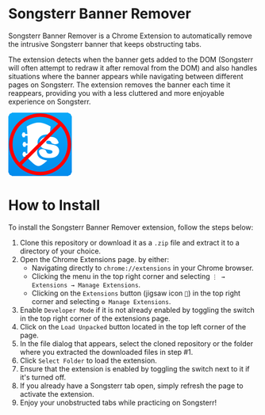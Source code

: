 # Songsterr Banner Remover
Songsterr Banner Remover is a Chrome Extension to automatically remove the intrusive Songsterr banner that keeps obstructing tabs.

The extension detects when the banner gets added to the DOM (Songsterr will often attempt to redraw it after removal from the DOM) and also handles situations where the banner appears while navigating between different pages on Songsterr. The extension removes the banner each time it reappears, providing you with a less cluttered and more enjoyable experience on Songsterr.

![icon](./icons/128.png)

# How to Install
To install the Songsterr Banner Remover extension, follow the steps below:
1. Clone this repository or download it as a `.zip` file and extract it to a directory of your choice.
2. Open the Chrome Extensions page. by either:
    * Navigating directly to `chrome://extensions` in your Chrome browser.
    * Clicking the menu in the top right corner and selecting `⋮ → Extensions → Manage Extensions`.
    * Clicking on the `Extensions` button (jigsaw icon `🧩`) in the top right corner and selecting `⚙️ Manage Extensions`.
3. Enable `Developer Mode` if it is not already enabled by toggling the switch in the top right corner of the extensions page.
4. Click on the `Load Unpacked` button located in the top left corner of the page.
5. In the file dialog that appears, select the cloned repository or the folder where you extracted the downloaded files in step #1.
6. Click `Select Folder` to load the extension.
7. Ensure that the extension is enabled by toggling the switch next to it if it's turned off.
8. If you already have a Songsterr tab open, simply refresh the page to activate the extension.
9. Enjoy your unobstructed tabs while practicing on Songsterr!

